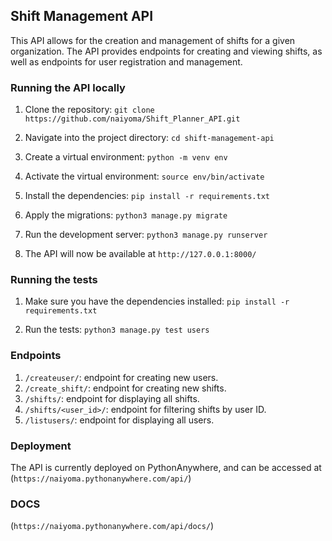 
## Shift Management API
This API allows for the creation and management of shifts for a given organization. The API provides endpoints for creating and viewing shifts, as well as endpoints for user registration and management.

### Running the API locally
1. Clone the repository: `git clone https://github.com/naiyoma/Shift_Planner_API.git`

2. Navigate into the project directory: `cd shift-management-api`

3. Create a virtual environment: `python -m venv env`

4. Activate the virtual environment: `source env/bin/activate`

5. Install the dependencies: `pip install -r requirements.txt`

6. Apply the migrations: `python3 manage.py migrate`

7. Run the development server: `python3 manage.py runserver`

8. The API will now be available at `http://127.0.0.1:8000/`


### Running the tests
1. Make sure you have the dependencies installed: `pip install -r requirements.txt`

2. Run the tests: `python3 manage.py test users`


### Endpoints
1. `/createuser/`: endpoint for creating new users.
2. `/create_shift/`: endpoint for creating new shifts.
3. `/shifts/`: endpoint for displaying all shifts.
4. `/shifts/<user_id>/`: endpoint for filtering shifts by user ID.
5. `/listusers/`: endpoint for displaying all users.

### Deployment
The API is currently deployed on PythonAnywhere, and can be accessed at (`https://naiyoma.pythonanywhere.com/api/`)

### DOCS
(`https://naiyoma.pythonanywhere.com/api/docs/`)


